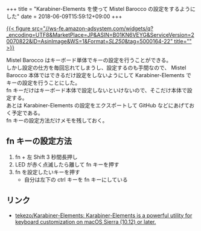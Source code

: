 +++
title = "Karabiner-Elements を使って Mistel Barocco の設定をするようにした"
date = 2018-06-09T15:59:12+09:00
+++

[{{< figure src="//ws-fe.amazon-adsystem.com/widgets/q?_encoding=UTF8&MarketPlace=JP&ASIN=B01KN6VEYG&ServiceVersion=20070822&ID=AsinImage&WS=1&Format=_SL250_&tag=5000164-22" title="" >}}](https://www.amazon.co.jp/gp/product/B01KN6VEYG/ref=as_li_tl?ie=UTF8&camp=247&creative=1211&creativeASIN=B01KN6VEYG&linkCode=as2&tag=5000164-22&linkId=5e205957f3c37430de25e6dc17729252)

Mistel Barocco はキーボード単体でキーの設定を行うことができる。  
しかし設定の仕方を毎回忘れてしまうし、設定するのも手間なので、 Mistel Barocco 本体ではできるだけ設定をしないようにして Karabiner-Elements でキーの設定を行うことにした。  
fn キーだけはキーボード本体で設定しないといけないので、そこだけ本体で設定する。  
あとは Karabiner-Elements の設定をエクスポートして GitHub などにあげておく予定である。  
fn キーの設定方法だけメモを残しておく。

## fn キーの設定方法

1. fn + 左 Shift 3 秒間長押し
2. LED が赤く点滅したら離して fn キーを押す
3. fn を設定したいキーを押す
    - 自分は左下の ctrl キーを fn キーにしている

## リンク

- [tekezo/Karabiner-Elements: Karabiner-Elements is a powerful utility for keyboard customization on macOS Sierra (10.12) or later.](https://github.com/tekezo/Karabiner-Elements)
